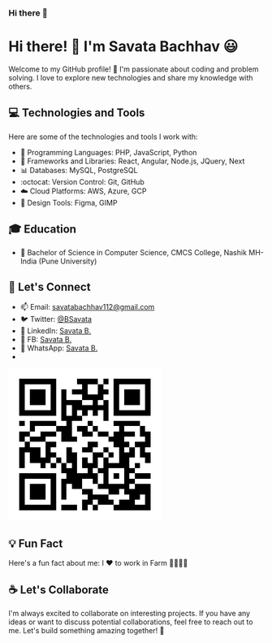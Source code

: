 ### Hi there 👋

# Hi there! :wave: I'm Savata Bachhav :smiley:

Welcome to my GitHub profile! :tada: I'm passionate about coding and problem solving. I love to explore new technologies and share my knowledge with others.

## :computer: Technologies and Tools

Here are some of the technologies and tools I work with:

- :rocket: Programming Languages: PHP, JavaScript, Python
- :wrench: Frameworks and Libraries: React, Angular, Node.js, JQuery, Next
- :bar_chart: Databases: MySQL, PostgreSQL
- :octocat: Version Control: Git, GitHub
- :cloud: Cloud Platforms: AWS, Azure, GCP
- :art: Design Tools: Figma, GIMP

## :mortar_board: Education

- :school: Bachelor of Science in Computer Science, CMCS College, Nashik MH-India (Pune University)

<!--## :hammer_and_wrench: Projects

- :star: [Awesome Project 1](https://github.com/your-username/awesome-project-1): Brief description of the project and its main features.
- :star: [Awesome Project 2](https://github.com/your-username/awesome-project-2): Summary of the project and its impact.
-->
## :mega: Let's Connect

- :mailbox: Email: savatabachhav112@gmail.com
- :bird: Twitter: [@BSavata](https://twitter.com/bsavata)
- :link: LinkedIn: [Savata B.](https://www.linkedin.com/in/savatabachhav)
- :link: FB: [Savata B.](https://www.facebook.com/savata.bachhav)
- 💬 WhatsApp: [Savata B.](https://wa.link/dxv2mo)
- 
![Scan QR to Connect on WhatsApp](https://raw.githubusercontent.com/savatabachhav/savatabachhav/a8c27163ff3a23f6324476f5db9e499e34c6bf7c/wa.link_dxv2mo.png)


## :bulb: Fun Fact

Here's a fun fact about me: I :heart: to work in Farm :tractor::farmer::muscle:

## :coffee: Let's Collaborate

I'm always excited to collaborate on interesting projects. If you have any ideas or want to discuss potential collaborations, feel free to reach out to me. Let's build something amazing together! :rocket:


<!--
**savatabachhav/savatabachhav** is a ✨ _special_ ✨ repository because its `README.md` (this file) appears on your GitHub profile.

Here are some ideas to get you started:

- 🔭 I’m currently working on ...
- 🌱 I’m currently learning ...
- 👯 I’m looking to collaborate on ...
- 🤔 I’m looking for help with ...
- 💬 Ask me about ...
- 📫 How to reach me: ...
- 😄 Pronouns: ...
- ⚡ Fun fact: ...
-->
